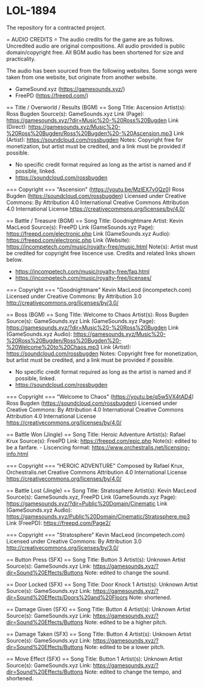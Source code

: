 # LOL-1894
The repository for a contracted project.

= AUDIO CREDITS =
The audio credits for the game are as follows. Uncredited audio are original compositions.
All audio provided is public domain/copyright free.
All BGM audio has been shortened for size and practicality.

The audio has been sourced from the following websites. Some songs were taken from one website, but originate from another website.
* GameSound.xyz (https://gamesounds.xyz/)
* FreePD (https://freepd.com/)

== Title / Overworld / Results (BGM) ==
Song Title: Ascension
Artist(s): Ross Bugden
Source(s): GameSounds.xyz
Link (Page): https://gamesounds.xyz/?dir=Music%20-%20Ross%20Bugden
Link (Direct): https://gamesounds.xyz/Music%20-%20Ross%20Bugden/Ross%20Bugden%20-%20Ascension.mp3
Link (Artist): https://soundcloud.com/rossbugden
Notes: Copyright free for monetization, but artist must be credited, and a link must be provided if possible.
* No specific credit format required as long as the artist is named and if possible, linked.
* https://soundcloud.com/rossbugden

=== Copyright ===
"Ascension" (https://youtu.be/MzlEX7v0Qz0)
Ross Bugden (https://soundcloud.com/rossbugden)
Licensed under Creative Commons: By Attribution 4.0 International
Creative Commons Attribution 4.0 International License
https://creativecommons.org/licenses/by/4.0/

== Battle / Treasure (BGM) ==
Song Title: Goodnightmare
Artist: Kevin MacLeod
Source(s): FreePD
Link (GameSounds.xyz Page): https://freepd.com/electronic.php
Link (GameSounds.xyz Audio): https://freepd.com/electronic.php
Link (Website): https://incompetech.com/music/royalty-free/music.html
Note(s): Artist must be credited for copyright free liscence use. Credits and related links shown below.
* https://incompetech.com/music/royalty-free/faq.html
* https://incompetech.com/music/royalty-free/licenses/

=== Copyright ===
"Goodnightmare"
Kevin MacLeod (incompetech.com)
Licensed under Creative Commons: By Attribution 3.0
http://creativecommons.org/licenses/by/3.0/

== Boss (BGM) ==
Song Title: Welcome to Chaos
Artist(s): Ross Bugden
Source(s): GameSounds.xyz
Link (GameSounds.xyz Page): https://gamesounds.xyz/?dir=Music%20-%20Ross%20Bugden
Link (GameSounds.xyz Audio): https://gamesounds.xyz/Music%20-%20Ross%20Bugden/Ross%20Bugden%20-%20Welcome%20to%20Chaos.mp3
Link (Artist): https://soundcloud.com/rossbugden
Notes: Copyright free for monetization, but artist must be credited, and a link must be provided if possible.
* No specific credit format required as long as the artist is named and if possible, linked.
* https://soundcloud.com/rossbugden

=== Copyright ===
"Welcome to Chaos" (https://youtu.be/q5w5VX4tAD4)
Ross Bugden (https://soundcloud.com/rossbugden)
Licensed under Creative Commons: By Attribution 4.0 International
Creative Commons Attribution 4.0 International License
https://creativecommons.org/licenses/by/4.0/

== Battle Won (Jingle) ==
Song Title: Heroic Adventure
Artist(s): Rafael Krux
Source(s): FreePD
Link: https://freepd.com/epic.php
Note(s): edited to be a fanfare.
	- Liscencing format: https://www.orchestralis.net/licensing-info.html

=== Copyright ===
"HEROIC ADVENTURE"
Composed by Rafael Krux, Orchestralis.net
Creative Commons Attribution 4.0 International License
https://creativecommons.org/licenses/by/4.0/

== Battle Lost (Jingle) ==
Song Title: Stratosphere
Artist(s): Kevin MacLeod
Source(s): GameSounds.xyz, FreePD
Link (GameSounds.xyz Page): https://gamesounds.xyz/?dir=Public%20Domain/Cinematic
Link (GameSounds.xyz Audio): https://gamesounds.xyz/Public%20Domain/Cinematic/Stratosphere.mp3
Link (FreePD): https://freepd.com/Page2/

=== Copyright ===
"Stratosphere"
Kevin MacLeod (incompetech.com)
Licensed under Creative Commons: By Attribution 3.0
http://creativecommons.org/licenses/by/3.0/

== Button Press (SFX) ==
Song Title: Button 3
Artist(s): Unknown Artist
Source(s): GameSounds.xyz
Link: https://gamesounds.xyz/?dir=Sound%20Effects/Buttons
Note: edited to change the sound.

== Door Locked (SFX) ==
Song Title: Door Knock 1
Artist(s): Unknown Artist
Source(s): GameSounds.xyz
Link: https://gamesounds.xyz/?dir=Sound%20Effects/Doors%20and%20Floors
Note: shortened.

== Damage Given (SFX) ==
Song Title: Button 4
Artist(s): Unknown Artist
Source(s): GameSounds.xyz
Link: https://gamesounds.xyz/?dir=Sound%20Effects/Buttons
Note: edited to be a higher pitch.

== Damage Taken (SFX) ==
Song Title: Button 4
Artist(s): Unknown Artist
Source(s): GameSounds.xyz
Link: https://gamesounds.xyz/?dir=Sound%20Effects/Buttons
Note: edited to be a lower pitch.

== Move Effect (SFX) ==
Song Title: Button 1
Artist(s): Unknown Artist
Source(s): GameSounds.xyz
Link: https://gamesounds.xyz/?dir=Sound%20Effects/Buttons
Note: edited to change the tempo, and shortened.
